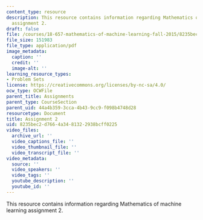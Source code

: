 ```yaml
---
content_type: resource
description: This resource contains information regarding Mathematics of machine learning
  assignment 2.
draft: false
file: /courses/18-657-mathematics-of-machine-learning-fall-2015/8235bec2d7664a3481322938bcff0225_MIT18_657F15_PS2.pdf
file_size: 151983
file_type: application/pdf
image_metadata:
  caption: ''
  credit: ''
  image-alt: ''
learning_resource_types:
- Problem Sets
license: https://creativecommons.org/licenses/by-nc-sa/4.0/
ocw_type: OCWFile
parent_title: Assignments
parent_type: CourseSection
parent_uid: 44a4b359-3cca-4b43-9cc9-f098b4748d28
resourcetype: Document
title: Assignment 2
uid: 8235bec2-d766-4a34-8132-2938bcff0225
video_files:
  archive_url: ''
  video_captions_file: ''
  video_thumbnail_file: ''
  video_transcript_file: ''
video_metadata:
  source: ''
  video_speakers: ''
  video_tags: ''
  youtube_description: ''
  youtube_id: ''
---
```

This resource contains information regarding Mathematics of machine learning assignment 2.
